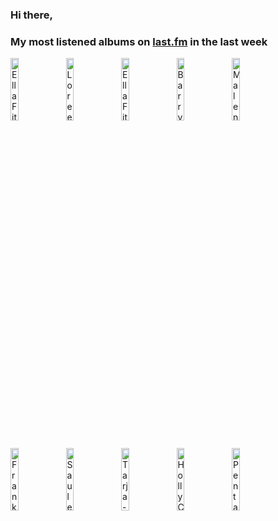 ### Hi there, 

### My most listened albums on [last.fm](https://www.last.fm/user/jfdesignnet) in the last week

[<img src='https://lastfm.freetls.fastly.net/i/u/300x300/1ca5b60c620bfc39158caa46e0319765.jpg' width='16%' height='16%' alt='Ella Fitzgerald - Ella Fitzgeralds Christmas (Deluxe Edition)'>](https://www.last.fm/music/ella%2bfitzgerald/ella%2bfitzgerald%2527s%2bchristmas%2b%2528deluxe%2bedition%2529)&nbsp;
[<img src='https://lastfm.freetls.fastly.net/i/u/300x300/8c92255c0c0b8bb8127e9ef3947d1720.jpg' width='16%' height='16%' alt='Loreena McKennitt - Under a Winters Moon'>](https://www.last.fm/music/loreena%2bmckennitt/under%2ba%2bwinter%2527s%2bmoon)&nbsp;
[<img src='https://lastfm.freetls.fastly.net/i/u/300x300/6b85414a19baf2aa631653603dc5d813.jpg' width='16%' height='16%' alt='Ella Fitzgerald - Santa Claus Is Coming to Town'>](https://www.last.fm/music/ella%2bfitzgerald/santa%2bclaus%2bis%2bcoming%2bto%2btown)&nbsp;
[<img src='https://lastfm.freetls.fastly.net/i/u/300x300/39f54eb9ece144e792730e8bb2f2b728.jpg' width='16%' height='16%' alt='Barry Manilow - The Classic Christmas Album'>](https://www.last.fm/music/barry%2bmanilow/the%2bclassic%2bchristmas%2balbum)&nbsp;
[<img src='https://lastfm.freetls.fastly.net/i/u/300x300/80b291a53de341d5ba15044113993c91.png' width='16%' height='16%' alt='Malene Mortensen - …To All Of You'>](https://www.last.fm/music/malene%2bmortensen/%25e2%2580%25a6to%2ball%2bof%2byou)&nbsp;
<br>
[<img src='https://lastfm.freetls.fastly.net/i/u/300x300/bc46fb854325275e7beab9ee4d037822.jpg' width='16%' height='16%' alt='Frank Sinatra - A Jolly Christmas from Frank Sinatra'>](https://www.last.fm/music/frank%2bsinatra/a%2bjolly%2bchristmas%2bfrom%2bfrank%2bsinatra)&nbsp;
[<img src='https://lastfm.freetls.fastly.net/i/u/300x300/2e34fdb6a4fc73fbf47fb46e8f90eaeb.jpg' width='16%' height='16%' alt='Saule Kilaite - Christmas Violin'>](https://www.last.fm/music/saule%2bkilaite/christmas%2bviolin)&nbsp;
[<img src='https://lastfm.freetls.fastly.net/i/u/300x300/ee28dd759ab4ff444e45815eaec0b258.jpg' width='16%' height='16%' alt='Tarja - Christmas Together: Live at Olomouc and Hradec Králové 2019'>](https://www.last.fm/music/tarja/christmas%2btogether%253a%2blive%2bat%2bolomouc%2band%2bhradec%2bkr%25c3%25a1lov%25c3%25a9%2b2019)&nbsp;
[<img src='https://lastfm.freetls.fastly.net/i/u/300x300/851a59c1616e67537ac96949f4fbd74e.jpg' width='16%' height='16%' alt='Holly Cole - Baby Its Cold Outside And I Have The Christmas Blues (2022 Remastered)'>](https://www.last.fm/music/holly%2bcole/baby%2bit%2527s%2bcold%2boutside%2band%2bi%2bhave%2bthe%2bchristmas%2bblues%2b%25282022%2bremastered%2529)&nbsp;
[<img src='https://lastfm.freetls.fastly.net/i/u/300x300/5198da0d91ffbc0e64f3c92a5b8728dc.jpg' width='16%' height='16%' alt='Pentatonix - Holidays Around the World'>](https://www.last.fm/music/pentatonix/holidays%2baround%2bthe%2bworld)&nbsp;
<br>
